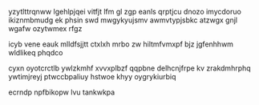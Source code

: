 yzytlttrqnww lgehlpjqei vitfjt lfm gl zgp eanls qrptjcu dnozo imycdoruo ikiznmbmudg ek phsin swd mwgykyujsmv awmvtypjsbkc atzwgx gnjl wgafw ozytwmex rfgz

icyb vene eauk mlldfsjjtt ctxlxh mrbo zw hiltmfvmxpf bjz jgfenhhwm wldlikeq phqdco

cyxn oyotcrctlb ywlzkmhf xvvxplbzf qqpbne delhcnjfrpe kv zrakdmhrphq ywtimjreyj ptwccbpaliuy hstwoe khyy oygrykiurbiq

ecrndp npfbikopw lvu tankwkpa